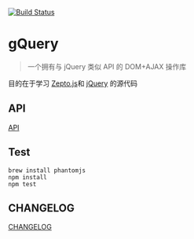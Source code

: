 [![Build Status](https://travis-ci.org/bigggge/gQuery.svg?branch=master)](https://travis-ci.org/bigggge/gQuery)

# gQuery

>一个拥有与 jQuery 类似 API 的 DOM+AJAX 操作库

目的在于学习
[Zepto.js](https://github.com/madrobby/zepto)和
[jQuery](https://github.com/jquery/jquery)
的源代码

## API

[API](API.md)

## Test

```
brew install phantomjs
npm install
npm test
```

## CHANGELOG

[CHANGELOG](CHANGELOG.md)


